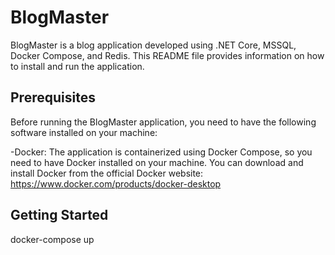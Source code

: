 # BlogMaster
BlogMaster is a blog application developed using .NET Core, MSSQL, Docker Compose, and Redis. This README file provides information on how to install and run the application.

## Prerequisites

Before running the BlogMaster application, you need to have the following software installed on your machine:

-Docker: The application is containerized using Docker Compose, so you need to have Docker installed on your machine. You can download and install Docker from the official Docker website: https://www.docker.com/products/docker-desktop

## Getting Started

docker-compose up
